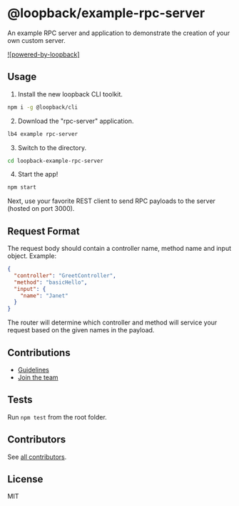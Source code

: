 # @loopback/example-rpc-server

An example RPC server and application to demonstrate the creation of your own
custom server.

[![powered-by-loopback]](http://loopback.io/)

## Usage

1.  Install the new loopback CLI toolkit.

```sh
npm i -g @loopback/cli
```

2.  Download the "rpc-server" application.

```sh
lb4 example rpc-server
```

3.  Switch to the directory.

```sh
cd loopback-example-rpc-server
```

4.  Start the app!

```sh
npm start
```

Next, use your favorite REST client to send RPC payloads to the server (hosted
on port 3000).

## Request Format

The request body should contain a controller name, method name and input object.
Example:

```json
{
  "controller": "GreetController",
  "method": "basicHello",
  "input": {
    "name": "Janet"
  }
}
```

The router will determine which controller and method will service your request
based on the given names in the payload.

## Contributions

- [Guidelines](https://github.com/loopbackio/loopback-next/blob/master/docs/CONTRIBUTING.md)
- [Join the team](https://github.com/loopbackio/loopback-next/issues/110)

## Tests

Run `npm test` from the root folder.

## Contributors

See
[all contributors](https://github.com/loopbackio/loopback-next/graphs/contributors).

## License

MIT
